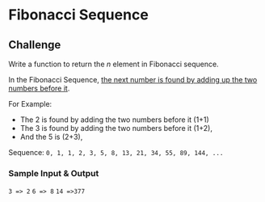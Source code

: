 # Fibonacci Sequence

## Challenge

Write a function to return the _n_ element in Fibonacci sequence.

In the Fibonacci Sequence, [the next number is found by adding up the two numbers before it](https://www.mathsisfun.com/numbers/fibonacci-sequence.html).

For Example:

* The 2 is found by adding the two numbers before it (1+1)
* The 3 is found by adding the two numbers before it (1+2),
* And the 5 is (2+3),

Sequence:
`0, 1, 1, 2, 3, 5, 8, 13, 21, 34, 55, 89, 144, ...`

### Sample Input & Output

`3 => 2`
`6 => 8`
`14 =>377`
